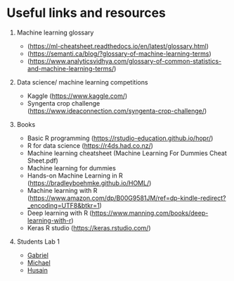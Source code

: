 # Useful links and resources

1. Machine learning glossary 
    * (https://ml-cheatsheet.readthedocs.io/en/latest/glossary.html)
    * (https://semanti.ca/blog/?glossary-of-machine-learning-terms)
    * (https://www.analyticsvidhya.com/glossary-of-common-statistics-and-machine-learning-terms/)

2. Data science/ machine learning competitions
    * Kaggle (https://www.kaggle.com/)
    * Syngenta crop challenge (https://www.ideaconnection.com/syngenta-crop-challenge/)
3. Books
    * Basic R programming (https://rstudio-education.github.io/hopr/)
    * R for data science (https://r4ds.had.co.nz/)
    * Machine learning cheatsheet (Machine Learning For Dummies Cheat Sheet.pdf)
    * Machine learning for dummies
    * Hands-on Machine Learning in R (https://bradleyboehmke.github.io/HOML/)
    * Machine learning with R (https://www.amazon.com/dp/B00G9581JM/ref=dp-kindle-redirect?_encoding=UTF8&btkr=1)
    * Deep learning with R (https://www.manning.com/books/deep-learning-with-r)
    * Keras R studio (https://keras.rstudio.com/)
  
4. Students Lab 1
    *  [Gabriel](https://github.com/gdiaspai/Lab1_APSC8280)
    * [Michael](01_Lab_MBurns.html) 
    * [Husain](agha_MLlab1.html)
    
    
